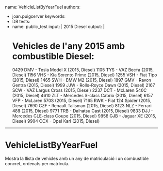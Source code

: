 name: VehicleListByYearFuel
authors: 
  - joan.puigcerver
keywords:
  - DB
tests:
  - name: public_test
    input: |
      2015
      Diesel
    output: |
      # Vehicles de l'any 2015 amb combustible Diesel:
      0429 DMV - Tesla Model X (2015, Diesel)
      1105 TYS - VAZ Веста (2015, Diesel)
      1156 VHS - Kia Sorento Prime (2015, Diesel)
      1255 VSH - Fiat Tipo (2015, Diesel)
      1465 SWH - BMW M2 (2015, Diesel)
      1897 GMV - Ravon Gentra (2015, Diesel)
      1999 JJW - Rolls-Royce Dawn (2015, Diesel)
      2167 SCW - VAZ Largus Cross (2015, Diesel)
      2237 DCT - McLaren 540C (2015, Diesel)
      4610 ZLT - Mercedes S-class Cabrio (2015, Diesel)
      6157 VFP - McLaren 570S (2015, Diesel)
      7165 RWK - Fiat 124 Spider (2015, Diesel)
      7690 CZF - Renault Talisman (2015, Diesel)
      8123 NLZ - Ferrari 488 (2015, Diesel)
      9771 TRB - Daihatsu Cast (2015, Diesel)
      9833 DJJ - Mercedes GLE-class Coupe (2015, Diesel)
      9858 GJB - Jaguar XE (2015, Diesel)
      9904 CCX - Opel Karl (2015, Diesel)
---
# VehicleListByYearFuel
Mostra la llista de vehicles amb un any de matriculació i un combustible concret, ordenats per matrícula.
